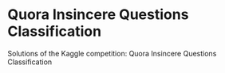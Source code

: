 # Quora Insincere Questions Classification
Solutions of the Kaggle competition: Quora Insincere Questions Classification  
